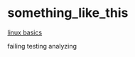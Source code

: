 # something_like_this



 [linux basics](https://github.com/ROT101/learn_something/tree/main/linux%20basics#README.md)



failing 
testing 
analyzing

